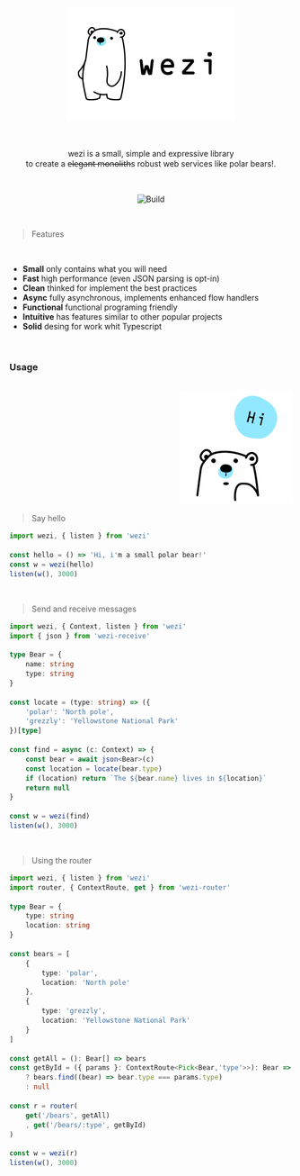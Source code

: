 <div align="center">
    <img src="https://github.com/11ume/wezi-assets/blob/main/logo.png?raw=true" width="300" height="auto"/>
</div>

<br>

<br>

<p align="center"> 
    wezi is a small, simple and expressive library
    <br>
    to create a e̶l̶e̶g̶a̶n̶t̶ ̶m̶o̶n̶o̶l̶i̶t̶h̶s  robust web services like polar bears!. 
<p>

<br>

<div align="center"> 

![Build](https://github.com/11ume/wezi/workflows/Build/badge.svg?branch=main)

</div>
    
<br>

> Features

<br>

* **Small** only contains what you will need
* **Fast** high performance (even JSON parsing is opt-in)  
* **Clean** thinked for implement the best practices
* **Async** fully asynchronous, implements enhanced flow handlers
* **Functional** functional programing friendly
* **Intuitive** has features similar to other popular projects
* **Solid** desing for work whit Typescript

<br>


### Usage

<br>

<div align="right">
    <img src="https://github.com/11ume/wezi-assets/blob/main/hi2.png?raw=true" width="200" height="auto"/>
</div>

> Say hello

```ts
import wezi, { listen } from 'wezi'

const hello = () => 'Hi, i'm a small polar bear!'
const w = wezi(hello)
listen(w(), 3000)
```

<br>


> Send and receive messages


```ts
import wezi, { Context, listen } from 'wezi'
import { json } from 'wezi-receive'

type Bear = {
    name: string
    type: string 
}

const locate = (type: string) => ({
    'polar': 'North pole',
    'grezzly': 'Yellowstone National Park'
})[type]

const find = async (c: Context) => {
    const bear = await json<Bear>(c)
    const location = locate(bear.type)
    if (location) return `The ${bear.name} lives in ${location}`
    return null
}

const w = wezi(find)
listen(w(), 3000)
```

<br>


> Using the router


```ts
import wezi, { listen } from 'wezi'
import router, { ContextRoute, get } from 'wezi-router'

type Bear = {
    type: string
    location: string
}

const bears = [
    {
        type: 'polar',
        location: 'North pole'
    },
    {
        type: 'grezzly', 
        location: 'Yellowstone National Park'
    }
]

const getAll = (): Bear[] => bears
const getById = ({ params }: ContextRoute<Pick<Bear,'type'>>): Bear => params.type 
    ? bears.find((bear) => bear.type === params.type) 
    : null 

const r = router(
    get('/bears', getAll)
    , get('/bears/:type', getById)
)

const w = wezi(r)
listen(w(), 3000)

```
